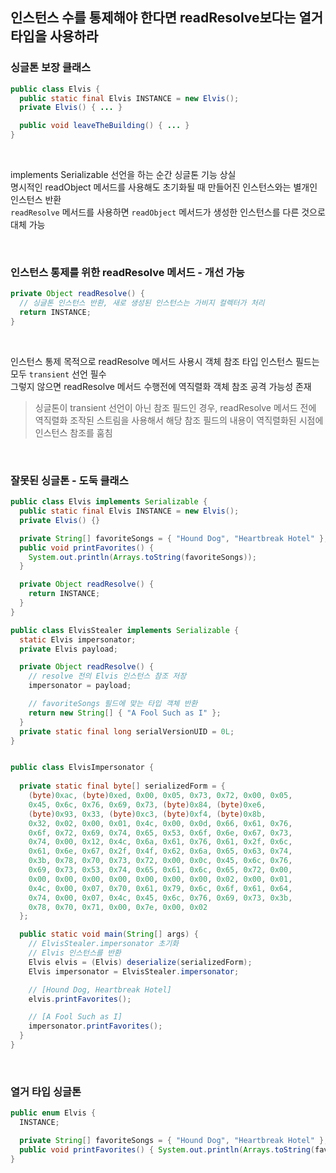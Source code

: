 ## 인스턴스 수를 통제해야 한다면 readResolve보다는 열거 타입을 사용하라

### 싱글톤 보장 클래스
````java
public class Elvis {
  public static final Elvis INSTANCE = new Elvis();
  private Elvis() { ... }

  public void leaveTheBuilding() { ... }
}
````

<br>

implements Serializable 선언을 하는 순간 싱글톤 기능 상실  
명시적인 readObject 메서드를 사용해도 초기화될 때 만들어진 인스턴스와는 별개인 인스턴스 반환  
`readResolve` 메서드를 사용하면 `readObject` 메서드가 생성한 인스턴스를 다른 것으로 대체 가능  

<br>

### 인스턴스 통제를 위한 readResolve 메서드 - 개선 가능
````java
private Object readResolve() {
  // 싱글톤 인스턴스 반환, 새로 생성된 인스턴스는 가비지 컬렉터가 처리
  return INSTANCE;
}
````

<br>

인스턴스 통제 목적으로 readResolve 메서드 사용시 객체 참조 타입 인스턴스 필드는 모두 `transient` 선언 필수  
그렇지 않으면 readResolve 메서드 수행전에 역직렬화 객체 참조 공격 가능성 존재  
> 싱글톤이 transient 선언이 아닌 참조 필드인 경우, readResolve 메서드 전에 역직렬화
> 조작된 스트림을 사용해서 해당 참조 필드의 내용이 역직렬화된 시점에 인스턴스 참조를 훔침

<br>

### 잘못된 싱글톤 - 도둑 클래스
````java
public class Elvis implements Serializable {
  public static final Elvis INSTANCE = new Elvis();
  private Elvis() {}

  private String[] favoriteSongs = { "Hound Dog", "Heartbreak Hotel" };
  public void printFavorites() {
    System.out.println(Arrays.toString(favoriteSongs));
  }

  private Object readResolve() {
    return INSTANCE;
  }
}

public class ElvisStealer implements Serializable {
  static Elvis impersonator;
  private Elvis payload;

  private Object readResolve() {
    // resolve 전의 Elvis 인스턴스 참조 저장
    impersonator = payload;

    // favoriteSongs 필드에 맞는 타입 객체 반환
    return new String[] { "A Fool Such as I" };
  }
  private static final long serialVersionUID = 0L;
}


public class ElvisImpersonator {
  
  private static final byte[] serializedForm = {
    (byte)0xac, (byte)0xed, 0x00, 0x05, 0x73, 0x72, 0x00, 0x05,
    0x45, 0x6c, 0x76, 0x69, 0x73, (byte)0x84, (byte)0xe6,
    (byte)0x93, 0x33, (byte)0xc3, (byte)0xf4, (byte)0x8b,
    0x32, 0x02, 0x00, 0x01, 0x4c, 0x00, 0x0d, 0x66, 0x61, 0x76,
    0x6f, 0x72, 0x69, 0x74, 0x65, 0x53, 0x6f, 0x6e, 0x67, 0x73,
    0x74, 0x00, 0x12, 0x4c, 0x6a, 0x61, 0x76, 0x61, 0x2f, 0x6c,
    0x61, 0x6e, 0x67, 0x2f, 0x4f, 0x62, 0x6a, 0x65, 0x63, 0x74,
    0x3b, 0x78, 0x70, 0x73, 0x72, 0x00, 0x0c, 0x45, 0x6c, 0x76,
    0x69, 0x73, 0x53, 0x74, 0x65, 0x61, 0x6c, 0x65, 0x72, 0x00,
    0x00, 0x00, 0x00, 0x00, 0x00, 0x00, 0x00, 0x02, 0x00, 0x01,
    0x4c, 0x00, 0x07, 0x70, 0x61, 0x79, 0x6c, 0x6f, 0x61, 0x64,
    0x74, 0x00, 0x07, 0x4c, 0x45, 0x6c, 0x76, 0x69, 0x73, 0x3b,
    0x78, 0x70, 0x71, 0x00, 0x7e, 0x00, 0x02
  };

  public static void main(String[] args) {
    // ElvisStealer.impersonator 초기화
    // Elvis 인스턴스를 반환
    Elvis elvis = (Elvis) deserialize(serializedForm);
    Elvis impersonator = ElvisStealer.impersonator;

    // [Hound Dog, Heartbreak Hotel]
    elvis.printFavorites();

    // [A Fool Such as I]
    impersonator.printFavorites();
  }
}
````

<br>

### 열거 타입 싱글톤
````java
public enum Elvis {
  INSTANCE;

  private String[] favoriteSongs = { "Hound Dog", "Heartbreak Hotel" };
  public void printFavorites() { System.out.println(Arrays.toString(favoriteSongs)) };
}
````

